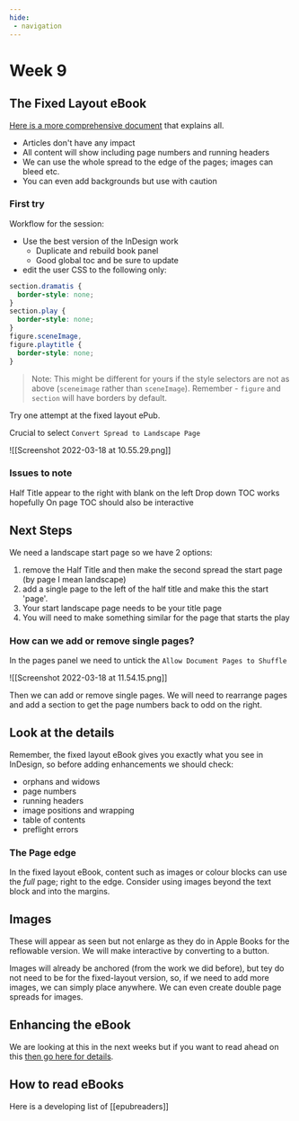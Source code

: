 ```yaml
---
hide:
 - navigation
---
```

# Week 9
## The Fixed Layout eBook
[Here is a more comprehensive document](https://www.publisha.org/pages/id2fixed/) that explains all.

- Articles don't have any impact
- All content will show including page numbers and running headers
- We can use the whole spread to the edge of the pages; images can bleed etc.
- You can even add backgrounds but use with caution

### First try

Workflow for the session:

- Use the best version of the InDesign work
	- Duplicate and rebuild book panel
	- Good global toc and be sure to update
- edit the user CSS to the following only:

```css
section.dramatis {
  border-style: none;
}
section.play {
  border-style: none;
}
figure.sceneImage,
figure.playtitle {
  border-style: none;
}
```

>Note: This might be different for yours if the style selectors are not as above (`sceneimage` rather than `sceneImage`). Remember - `figure` and `section` will have borders by default.

Try one attempt at the fixed layout ePub.

Crucial to select `Convert Spread to Landscape Page`

![[Screenshot 2022-03-18 at 10.55.29.png]]

### Issues to note
Half Title appear to the right with blank on the left
Drop down TOC works hopefully
On page TOC should also be interactive

## Next Steps
We need a landscape start page so we have 2 options:

1. remove the Half Title and then make the second spread the start page (by page I mean landscape)
2. add a single page to the left of the half title and make this the start 'page'.
3. Your start landscape page needs to be your title page
4. You will need to make something similar for the page that starts the play

### How can we add or remove single pages?

In the pages panel we need to untick the `Allow Document Pages to Shuffle`

![[Screenshot 2022-03-18 at 11.54.15.png]]

Then we can add or remove single pages. We will need to rearrange pages and add a section to get the page numbers back to odd on the right.

## Look at the details
Remember, the fixed layout eBook gives you exactly what you see in InDesign, so before adding enhancements we should check:

- orphans and widows
- page numbers
- running headers
- image positions and wrapping
- table of contents
- preflight errors

### The Page edge
In the fixed layout eBook, content such as images or colour blocks can use the _full_ page; right to the edge. Consider using images beyond the text block and into the margins.

## Images
These will appear as seen but  not enlarge as they do in Apple Books for the reflowable version. We will make interactive by converting to a button.

Images will already be anchored (from the work we did before), but tey do not need to be for the fixed-layout version, so, if we need to add more images, we can simply place anywhere. We can even create double page spreads for images.

## Enhancing the eBook
We are looking at this in the next weeks but if you want to read ahead on this [then go here for details](https://www.publisha.org/pages/enhanced_eBook/).

## How to read eBooks
Here is a developing list of [[epubreaders]]